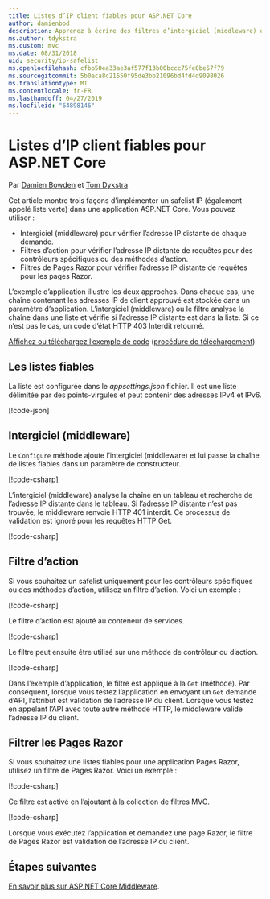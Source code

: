 ```yaml
---
title: Listes d’IP client fiables pour ASP.NET Core
author: damienbod
description: Apprenez à écrire des filtres d’intergiciel (middleware) ou une action pour valider les adresses IP distantes par rapport à une liste des adresses IP approuvées.
ms.author: tdykstra
ms.custom: mvc
ms.date: 08/31/2018
uid: security/ip-safelist
ms.openlocfilehash: cfbb50ea33ae3af577f13b00bccc75fe0be57f79
ms.sourcegitcommit: 5b0eca8c21550f95de3bb21096bd4fd4d9098026
ms.translationtype: MT
ms.contentlocale: fr-FR
ms.lasthandoff: 04/27/2019
ms.locfileid: "64898146"
---
```

# <a name="client-ip-safelist-for-aspnet-core"></a>Listes d’IP client fiables pour ASP.NET Core

Par [Damien Bowden](https://twitter.com/damien_bod) et [Tom Dykstra](https://github.com/tdykstra)
 
Cet article montre trois façons d’implémenter un safelist IP (également appelé liste verte) dans une application ASP.NET Core. Vous pouvez utiliser :

* Intergiciel (middleware) pour vérifier l’adresse IP distante de chaque demande.
* Filtres d’action pour vérifier l’adresse IP distante de requêtes pour des contrôleurs spécifiques ou des méthodes d’action.
* Filtres de Pages Razor pour vérifier l’adresse IP distante de requêtes pour les pages Razor.

L’exemple d’application illustre les deux approches. Dans chaque cas, une chaîne contenant les adresses IP de client approuvé est stockée dans un paramètre d’application. L’intergiciel (middleware) ou le filtre analyse la chaîne dans une liste et vérifie si l’adresse IP distante est dans la liste. Si ce n’est pas le cas, un code d’état HTTP 403 Interdit retourné.

[Affichez ou téléchargez l’exemple de code](https://github.com/aspnet/AspNetCore.Docs/tree/master/aspnetcore/security/ip-safelist/samples/2.x/ClientIpAspNetCore) ([procédure de téléchargement](xref:index#how-to-download-a-sample))

## <a name="the-safelist"></a>Les listes fiables

La liste est configurée dans le *appsettings.json* fichier. Il est une liste délimitée par des points-virgules et peut contenir des adresses IPv4 et IPv6.

[!code-json[](ip-safelist/samples/2.x/ClientIpAspNetCore/appsettings.json?highlight=2)]

## <a name="middleware"></a>Intergiciel (middleware)

Le `Configure` méthode ajoute l’intergiciel (middleware) et lui passe la chaîne de listes fiables dans un paramètre de constructeur.

[!code-csharp[](ip-safelist/samples/2.x/ClientIpAspNetCore/Startup.cs?name=snippet_Configure&highlight=7)]

L’intergiciel (middleware) analyse la chaîne en un tableau et recherche de l’adresse IP distante dans le tableau. Si l’adresse IP distante n’est pas trouvée, le middleware renvoie HTTP 401 interdit. Ce processus de validation est ignoré pour les requêtes HTTP Get.

[!code-csharp[](ip-safelist/samples/2.x/ClientIpAspNetCore/AdminSafeListMiddleware.cs?name=snippet_ClassOnly)]

## <a name="action-filter"></a>Filtre d’action

Si vous souhaitez un safelist uniquement pour les contrôleurs spécifiques ou des méthodes d’action, utilisez un filtre d’action. Voici un exemple : 

[!code-csharp[](ip-safelist/samples/2.x/ClientIpAspNetCore/Filters/ClientIdCheckFilter.cs)]

Le filtre d’action est ajouté au conteneur de services.

[!code-csharp[](ip-safelist/samples/2.x/ClientIpAspNetCore/Startup.cs?name=snippet_ConfigureServices&highlight=3)]

Le filtre peut ensuite être utilisé sur une méthode de contrôleur ou d’action.

[!code-csharp[](ip-safelist/samples/2.x/ClientIpAspNetCore/Controllers/ValuesController.cs?name=snippet_Filter&highlight=1)]

Dans l’exemple d’application, le filtre est appliqué à la `Get` (méthode). Par conséquent, lorsque vous testez l’application en envoyant un `Get` demande d’API, l’attribut est validation de l’adresse IP du client. Lorsque vous testez en appelant l’API avec toute autre méthode HTTP, le middleware valide l’adresse IP du client.

## <a name="razor-pages-filter"></a>Filtrer les Pages Razor 

Si vous souhaitez une listes fiables pour une application Pages Razor, utilisez un filtre de Pages Razor. Voici un exemple : 

[!code-csharp[](ip-safelist/samples/2.x/ClientIpAspNetCore/Filters/ClientIdCheckPageFilter.cs)]

Ce filtre est activé en l’ajoutant à la collection de filtres MVC.

[!code-csharp[](ip-safelist/samples/2.x/ClientIpAspNetCore/Startup.cs?name=snippet_ConfigureServices&highlight=7-9)]

Lorsque vous exécutez l’application et demandez une page Razor, le filtre de Pages Razor est validation de l’adresse IP du client.

## <a name="next-steps"></a>Étapes suivantes

[En savoir plus sur ASP.NET Core Middleware](xref:fundamentals/middleware/index).
